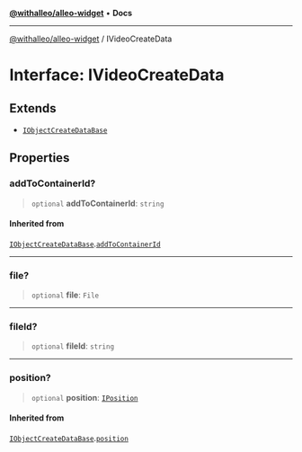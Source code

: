 [**@withalleo/alleo-widget**](../README.md) • **Docs**

***

[@withalleo/alleo-widget](../globals.md) / IVideoCreateData

# Interface: IVideoCreateData

## Extends

- [`IObjectCreateDataBase`](IObjectCreateDataBase.md)

## Properties

### addToContainerId?

> `optional` **addToContainerId**: `string`

#### Inherited from

[`IObjectCreateDataBase`](IObjectCreateDataBase.md).[`addToContainerId`](IObjectCreateDataBase.md#addtocontainerid)

***

### file?

> `optional` **file**: `File`

***

### fileId?

> `optional` **fileId**: `string`

***

### position?

> `optional` **position**: [`IPosition`](../type-aliases/IPosition.md)

#### Inherited from

[`IObjectCreateDataBase`](IObjectCreateDataBase.md).[`position`](IObjectCreateDataBase.md#position)
